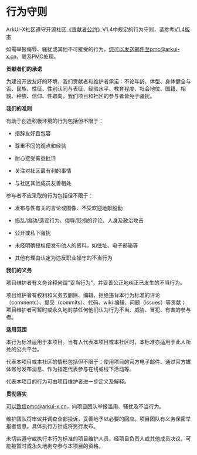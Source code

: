 # 行为守则

ArkUI-X社区遵守开源社区[《贡献者公约》](https://contributor-covenant.org/)V1.4中规定的行为守则，请参考[V1.4版本](https://www.contributor-covenant.org/zh-cn/version/1/4/code-of-conduct.html)

如需举报侮辱、骚扰或其他不可接受的行为，您可以发送邮件至pmc@arkui-x.cn，联系PMC处理。

**贡献者们的承诺**

为建设开放友好的环境，我们贡献者和维护者承诺：不论年龄、体型、身体健全与否、民族、性征、性别认同与表征、经验水平、教育程度、社会地位、国籍、相貌、种族、信仰、性取向，我们项目和社区的参与者皆免于骚扰。

**我们的准则**

有助于创造积极环境的行为包括但不限于：

-   措辞友好且包容

-   尊重不同的观点和经验

-   耐心接受有益批评

-   关注对社区最有利的事情

-   与社区其他成员友善相处


参与者不应采取的行为包括但不限于：

-   发布与性有关的言论或图像、不受欢迎地献殷勤

-   捣乱/煽动/造谣行为、侮辱/贬损的评论、人身及政治攻击

-   公开或私下骚扰

-   未经明确授权便发布他人的资料，如住址、电子邮箱等

-   其他有理由认定为违反职业操守的不当行为


**我们的义务**

项目维护者有义务诠释何谓“妥当行为”，并妥善公正地纠正已发生的不当行为。

项目维护者有权利和义务去删除、编辑、拒绝违背本行为标准的评论（comments）、提交（commits）、代码、wiki 编辑、问题（issues）等贡献；项目维护者可暂时或永久地封禁任何他们认为行为不当、威胁、冒犯、有害的参与者。

**适用范围**

本行为标准适用于本项目。当有人代表本项目或本社区时，本标准亦适用于此人所处的公共平台。

代表本项目或本社区的情形包括但不限于：使用项目的官方电子邮件、通过官方媒体账号发布消息、作为指定代表参与在线或线下活动等。

代表本项目的行为可由项目维护者进一步定义及解释。

**贯彻落实**

可以致信pmc@arkui-x.cn，向项目团队举报滥用、骚扰及不当行为。

维护团队将审议并调查全部投诉，妥善地予以必要的回应。项目团队有义务保密举报者信息。具体执行方针或将另行发布。

未切实遵守或执行本行为标准的项目维护人员，经项目负责人或其他成员决议，可能被暂时或永久地剥夺参与本项目的资格。

